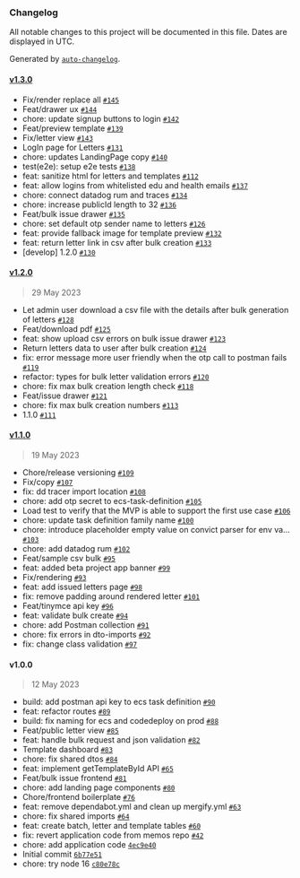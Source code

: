 ### Changelog

All notable changes to this project will be documented in this file. Dates are displayed in UTC.

Generated by [`auto-changelog`](https://github.com/CookPete/auto-changelog).

#### [v1.3.0](https://github.com/opengovsg/letters/compare/v1.2.0...v1.3.0)

- Fix/render replace all [`#145`](https://github.com/opengovsg/letters/pull/145)
- Feat/drawer ux [`#144`](https://github.com/opengovsg/letters/pull/144)
- chore: update signup buttons to login [`#142`](https://github.com/opengovsg/letters/pull/142)
- Feat/preview template [`#139`](https://github.com/opengovsg/letters/pull/139)
- Fix/letter view [`#143`](https://github.com/opengovsg/letters/pull/143)
- LogIn page for Letters [`#131`](https://github.com/opengovsg/letters/pull/131)
- chore: updates LandingPage copy [`#140`](https://github.com/opengovsg/letters/pull/140)
- test(e2e): setup e2e tests [`#138`](https://github.com/opengovsg/letters/pull/138)
- feat: sanitize html for letters and templates [`#112`](https://github.com/opengovsg/letters/pull/112)
- feat: allow logins from whitelisted edu and health emails [`#137`](https://github.com/opengovsg/letters/pull/137)
- chore: connect datadog rum and traces [`#134`](https://github.com/opengovsg/letters/pull/134)
- chore: increase publicId length to 32 [`#136`](https://github.com/opengovsg/letters/pull/136)
- Feat/bulk issue drawer [`#135`](https://github.com/opengovsg/letters/pull/135)
- chore: set default otp sender name to letters [`#126`](https://github.com/opengovsg/letters/pull/126)
- feat: provide fallback image for template preview [`#132`](https://github.com/opengovsg/letters/pull/132)
- feat: return letter link in csv after bulk creation [`#133`](https://github.com/opengovsg/letters/pull/133)
- [develop] 1.2.0 [`#130`](https://github.com/opengovsg/letters/pull/130)

#### [v1.2.0](https://github.com/opengovsg/letters/compare/v1.1.0...v1.2.0)

> 29 May 2023

- Let admin user download a csv file with the details after bulk generation of letters  [`#128`](https://github.com/opengovsg/letters/pull/128)
- Feat/download pdf [`#125`](https://github.com/opengovsg/letters/pull/125)
- feat: show upload csv errors on bulk issue drawer [`#123`](https://github.com/opengovsg/letters/pull/123)
- Return letters data to user after bulk creation [`#124`](https://github.com/opengovsg/letters/pull/124)
- fix: error message more user friendly when the otp call to postman fails [`#119`](https://github.com/opengovsg/letters/pull/119)
- refactor: types for bulk letter validation errors [`#120`](https://github.com/opengovsg/letters/pull/120)
- chore: fix max bulk creation length check [`#118`](https://github.com/opengovsg/letters/pull/118)
- Feat/issue drawer [`#121`](https://github.com/opengovsg/letters/pull/121)
- chore: fix max bulk creation numbers [`#113`](https://github.com/opengovsg/letters/pull/113)
- 1.1.0 [`#111`](https://github.com/opengovsg/letters/pull/111)

#### [v1.1.0](https://github.com/opengovsg/letters/compare/v1.0.0...v1.1.0)

> 19 May 2023

- Chore/release versioning [`#109`](https://github.com/opengovsg/letters/pull/109)
- Fix/copy [`#107`](https://github.com/opengovsg/letters/pull/107)
- fix: dd tracer import location [`#108`](https://github.com/opengovsg/letters/pull/108)
- chore: add otp secret to ecs-task-definition [`#105`](https://github.com/opengovsg/letters/pull/105)
- Load test to verify that the MVP is able to support the first use case  [`#106`](https://github.com/opengovsg/letters/pull/106)
- chore: update task definition family name [`#100`](https://github.com/opengovsg/letters/pull/100)
- chore: introduce placeholder empty value on convict parser for env va… [`#103`](https://github.com/opengovsg/letters/pull/103)
- chore: add datadog rum [`#102`](https://github.com/opengovsg/letters/pull/102)
- Feat/sample csv bulk [`#95`](https://github.com/opengovsg/letters/pull/95)
- feat: added beta project app banner [`#99`](https://github.com/opengovsg/letters/pull/99)
- Fix/rendering [`#93`](https://github.com/opengovsg/letters/pull/93)
- feat: add issued letters page [`#98`](https://github.com/opengovsg/letters/pull/98)
- fix: remove padding around rendered letter [`#101`](https://github.com/opengovsg/letters/pull/101)
- Feat/tinymce api key [`#96`](https://github.com/opengovsg/letters/pull/96)
- feat: validate bulk create [`#94`](https://github.com/opengovsg/letters/pull/94)
- chore: add Postman collection [`#91`](https://github.com/opengovsg/letters/pull/91)
- chore: fix errors in dto-imports [`#92`](https://github.com/opengovsg/letters/pull/92)
- fix: change class validation [`#97`](https://github.com/opengovsg/letters/pull/97)

#### v1.0.0

> 12 May 2023

- build: add postman api key to ecs task definition [`#90`](https://github.com/opengovsg/letters/pull/90)
- feat: refactor routes [`#89`](https://github.com/opengovsg/letters/pull/89)
- build: fix naming for ecs and codedeploy on prod [`#88`](https://github.com/opengovsg/letters/pull/88)
- Feat/public letter view [`#85`](https://github.com/opengovsg/letters/pull/85)
- feat: handle bulk request and json validation [`#82`](https://github.com/opengovsg/letters/pull/82)
- Template dashboard [`#83`](https://github.com/opengovsg/letters/pull/83)
- chore: fix shared dtos [`#84`](https://github.com/opengovsg/letters/pull/84)
- feat: implement getTemplateById API [`#65`](https://github.com/opengovsg/letters/pull/65)
- Feat/bulk issue frontend [`#81`](https://github.com/opengovsg/letters/pull/81)
- chore: add landing page components [`#80`](https://github.com/opengovsg/letters/pull/80)
- Chore/frontend boilerplate [`#76`](https://github.com/opengovsg/letters/pull/76)
- feat: remove dependabot.yml and clean up mergify.yml [`#63`](https://github.com/opengovsg/letters/pull/63)
- chore: fix shared imports [`#64`](https://github.com/opengovsg/letters/pull/64)
- feat: create batch, letter and template tables [`#60`](https://github.com/opengovsg/letters/pull/60)
- fix: revert application code from memos repo [`#42`](https://github.com/opengovsg/letters/pull/42)
- chore: add application code [`4ec9e40`](https://github.com/opengovsg/letters/commit/4ec9e40119fb2043c147b29efa9b745f605f5767)
- Initial commit [`6b77e51`](https://github.com/opengovsg/letters/commit/6b77e5169c76d591989564371b6f792f3e37f7a3)
- chore: try node 16 [`c80e78c`](https://github.com/opengovsg/letters/commit/c80e78cca452e7254385aad0a39c875f10e99292)
